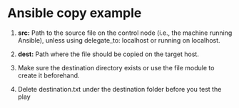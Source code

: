 # Ansible copy example

1. **src:** Path to the source file on the control node (i.e., the machine running Ansible), unless using delegate_to: localhost or running on localhost.

2. **dest:** Path where the file should be copied on the target host.

3. Make sure the destination directory exists or use the file module to create it beforehand.
   
4. Delete destination.txt under the destination folder before you test the play